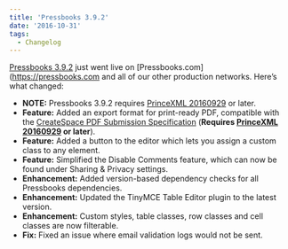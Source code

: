 ```yaml
---
title: 'Pressbooks 3.9.2'
date: '2016-10-31'
tags:
  - Changelog
---
```


[Pressbooks 3.9.2](https://github.com/pressbooks/pressbooks/releases/tag/v3.9.2) just went
live on [Pressbooks.com](https://pressbooks.com and all of our other production networks.
Here’s what changed:

- **NOTE:** Pressbooks 3.9.2 requires
  [PrinceXML 20160929](http://www.princexml.com/latest/) or later.
- **Feature:** Added an export format for print-ready PDF, compatible with the
  [CreateSpace PDF Submission Specification](https://www.createspace.com/ServicesWorkflow/ResourceDownload.do?id=1583)
  (**Requires [PrinceXML 20160929](http://www.princexml.com/latest/) or later**).
- **Feature:** Added a button to the editor which lets you assign a custom class to any
  element.
- **Feature:** Simplified the Disable Comments feature, which can now be found under
  Sharing & Privacy settings.
- **Enhancement:** Added version-based dependency checks for all Pressbooks dependencies.
- **Enhancement:** Updated the TinyMCE Table Editor plugin to the latest version.
- **Enhancement:** Custom styles, table classes, row classes and cell classes are now
  filterable.
- **Fix:** Fixed an issue where email validation logs would not be sent.
